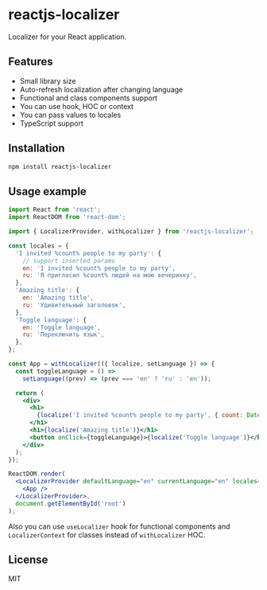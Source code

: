 # reactjs-localizer

Localizer for your React application.

## Features

- Small library size
- Auto-refresh localization after changing language
- Functional and class components support
- You can use hook, HOC or context
- You can pass values to locales
- TypeScript support

## Installation

```sh
npm install reactjs-localizer
```

## Usage example

```jsx
import React from 'react';
import ReactDOM from 'react-dom';

import { LocalizerProvider, withLocalizer } from 'reactjs-localizer';

const locales = {
  'I invited %count% people to my party': {
    // support inserted params
    en: 'I invited %count% people to my party',
    ru: 'Я пригласил %count% людей на мою вечеринку',
  },
  'Amazing title': {
    en: 'Amazing title',
    ru: 'Удивительный заголовок',
  },
  'Toggle language': {
    en: 'Toggle language',
    ru: 'Переключить язык',
  },
};

const App = withLocalizer(({ localize, setLanguage }) => {
  const toggleLanguage = () =>
    setLanguage((prev) => (prev === 'en' ? 'ru' : 'en'));

  return (
    <div>
      <h1>
        {localize('I invited %count% people to my party', { count: Date.now() })}
      </h1>
      <h1>{localize('Amazing title')}</h1>
      <button onClick={toggleLanguage}>{localize('Toggle language')}</button>
    </div>
  );
});

ReactDOM.render(
  <LocalizerProvider defaultLanguage="en" currentLanguage="en" locales={locales}>
    <App />
  </LocalizerProvider>,
  document.getElementById('root')
);
```
Also you can use `useLocalizer` hook for functional components and `LocalizerContext` for classes instead of `withLocalizer` HOC.

## License

MIT

